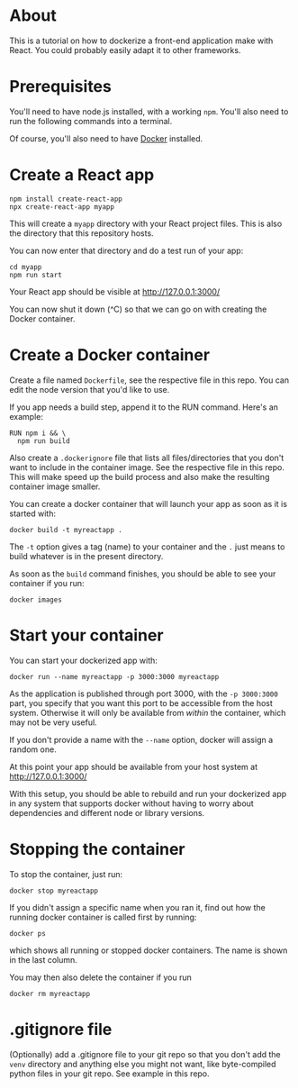 # About

This is a tutorial on how to dockerize a front-end application make with
React. You could probably easily adapt it to other frameworks.

# Prerequisites

You'll need to have node.js installed, with a working `npm`. You'll
also need to run the following commands into a terminal.

Of course, you'll also need to have
[Docker](https://docs.docker.com/engine/install/) installed.

# Create a React app

```
npm install create-react-app
npx create-react-app myapp
```

This will create a `myapp` directory with your React project files.
This is also the directory that this repository hosts.

You can now enter that directory and do a test run of your app:
```
cd myapp
npm run start
```

Your React app should be visible at http://127.0.0.1:3000/

You can now shut it down (^C) so that we can go on with creating the
Docker container.

# Create a Docker container

Create a file named `Dockerfile`, see the respective file in this repo.
You can edit the node version that you'd like to use.

If you app needs a build step, append it to the RUN command. Here's an
example:
```
RUN npm i && \
  npm run build
```

Also create a `.dockerignore` file that lists all files/directories that
you don't want to include in the container image. See the respective
file in this repo. This will make speed up the build process and also
make the resulting container image smaller.

You can create a docker container that will launch your app as soon as
it is started with:
```
docker build -t myreactapp .
```

The `-t` option gives a tag (name) to your container and the `.` just
means to build whatever is in the present directory.

As soon as the `build` command finishes, you should be able to see your
container if you run:
```
docker images
```

# Start your container

You can start your dockerized app with:
```
docker run --name myreactapp -p 3000:3000 myreactapp
```

As the application is published through port 3000, with the `-p
3000:3000` part, you specify that you want this port to be accessible
from the host system. Otherwise it will only be available from *within*
the container, which may not be very useful.

If you don't provide a name with the `--name` option, docker will
assign a random one.

At this point your app should be available from your host system at
http://127.0.0.1:3000/

With this setup, you should be able to rebuild and run your dockerized
app in any system that supports docker without having to worry about
dependencies and different node or library versions.

# Stopping the container

To stop the container, just run:
```
docker stop myreactapp
```

If you didn't assign a specific name when you ran it, find out how the
running docker container is called first by running:
```
docker ps
```
which shows all running or stopped docker containers. The name is shown
in the last column.

You may then also delete the container if you run
```
docker rm myreactapp
```

# .gitignore file

(Optionally) add a .gitignore file to your git repo so that you don't
add the `venv` directory and anything else you might not want, like
byte-compiled python files in your git repo. See example in this repo.

